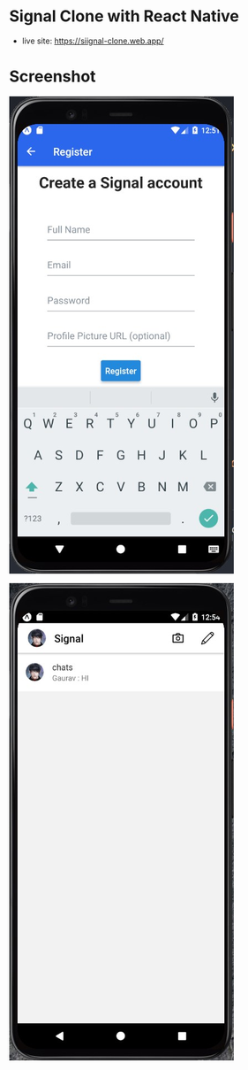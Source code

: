 # Signal Clone with React Native
- live site: https://siignal-clone.web.app/

# Screenshot
![Register](./assets/register.jpg)

![Chats](./assets/chats.jpg)